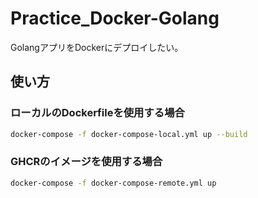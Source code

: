 # Practice_Docker-Golang

GolangアプリをDockerにデプロイしたい。

## 使い方

### ローカルのDockerfileを使用する場合

``` bash
docker-compose -f docker-compose-local.yml up --build
```

### GHCRのイメージを使用する場合

``` bash
docker-compose -f docker-compose-remote.yml up
```
